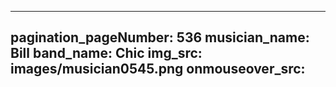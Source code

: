 ------
pagination_pageNumber: 536
musician_name: Bill
band_name: Chic
img_src: images/musician0545.png
onmouseover_src: 
------